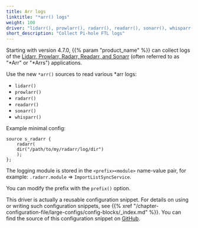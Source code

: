 ```yaml
---
title: Arr logs
linktitle: "*arr() logs"
weight: 100
driver: "lidarr(), prowlarr(), radarr(), readarr(), sonarr(), whisparr()"
short_description: "Collect Pi-hole FTL logs"
---
```

<!-- This file is under the copyright of Axoflow, and licensed under Apache License 2.0, except for using the Axoflow and AxoSyslog trademarks. -->

Starting with version 4.7.0, {{% param "product_name" %}} can collect logs of the [Lidarr, Prowlarr, Radarr, Readarr, and Sonarr](https://github.com/Servarr/Wiki) (often referred to as "*Arr" or "*Arrs") applications.

Use the new `*arr()` sources to read various *arr logs:

- `lidarr()`
- `prowlarr()`
- `radarr()`
- `readarr()`
- `sonarr()`
- `whisparr()`

Example minimal config:

```shell
source s_radarr {
    radarr(
    dir("/path/to/my/radarr/log/dir")
    );
};
```

The logging module is stored in the `<prefix><module>` name-value pair, for example: `.radarr.module` => `ImportListSyncService`.

You can modify the prefix with the `prefix()` option.

This driver is actually a reusable configuration snippet. For details on using or writing such configuration snippets, see {{% xref "/chapter-configuration-file/large-configs/config-blocks/_index.md" %}}. You can find the source of this configuration snippet on [GitHub](https://github.com/axoflow/axosyslog/blob/master/scl/arr/arr.conf).
